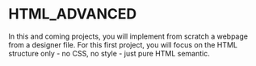 <h1> HTML_ADVANCED </h1>
<p> In this and coming projects, you will implement from scratch a webpage from a designer file.
For this first project, you will focus on the HTML structure only - no CSS, no style - just pure HTML semantic. </p>
